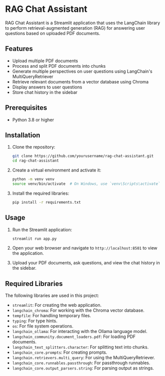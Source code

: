 # RAG Chat Assistant

RAG Chat Assistant is a Streamlit application that uses the LangChain library to perform retrieval-augmented generation (RAG) for answering user questions based on uploaded PDF documents.

## Features

- Upload multiple PDF documents
- Process and split PDF documents into chunks
- Generate multiple perspectives on user questions using LangChain's MultiQueryRetriever
- Retrieve relevant documents from a vector database using Chroma
- Display answers to user questions
- Store chat history in the sidebar

## Prerequisites

- Python 3.8 or higher

## Installation

1. Clone the repository:

    ```bash
    git clone https://github.com/yourusername/rag-chat-assistant.git
    cd rag-chat-assistant
    ```

2. Create a virtual environment and activate it:

    ```bash
    python -m venv venv
    source venv/bin/activate  # On Windows, use `venv\Scripts\activate`
    ```

3. Install the required libraries:

    ```bash
    pip install -r requirements.txt
    ```

## Usage

1. Run the Streamlit application:

    ```bash
    streamlit run app.py
    ```

2. Open your web browser and navigate to `http://localhost:8501` to view the application.

3. Upload your PDF documents, ask questions, and view the chat history in the sidebar.

## Required Libraries

The following libraries are used in this project:

- `streamlit`: For creating the web application.
- `langchain_chroma`: For working with the Chroma vector database.
- `tempfile`: For handling temporary files.
- `typing`: For type hints.
- `os`: For file system operations.
- `langchain_ollama`: For interacting with the Ollama language model.
- `langchain_community.document_loaders.pdf`: For loading PDF documents.
- `langchain_text_splitters.character`: For splitting text into chunks.
- `langchain_core.prompts`: For creating prompts.
- `langchain.retrievers.multi_query`: For using the MultiQueryRetriever.
- `langchain_core.runnables.passthrough`: For passthrough runnables.
- `langchain_core.output_parsers.string`: For parsing output as strings.
